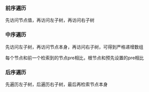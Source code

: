 ### 前序遍历

先访问节点值，再访问左子树，再访问右子树

### 中序遍历

先访问左子树，再访问节点本身，再访问右子树，可得到严格递增数组

每个节点和前一个检索到的节点pre相比，根节点和预先设置的pre相比

### 后序遍历

先遍历左子树，后遍历右子树，最后再检索节点本身
